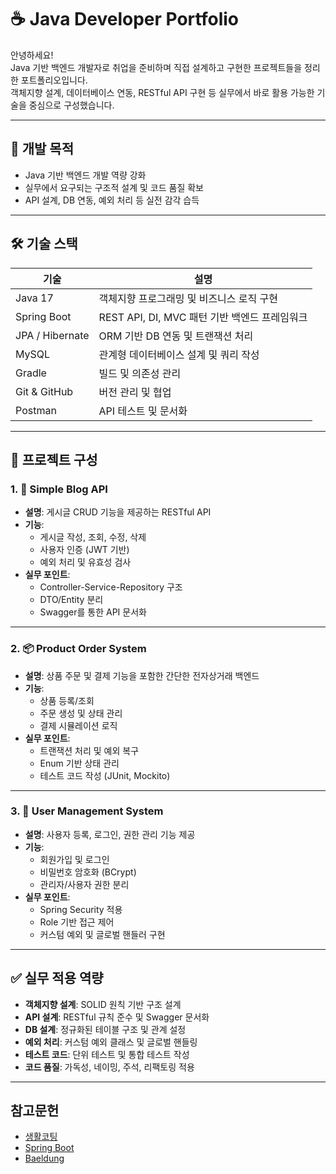 # ☕ Java Developer Portfolio

안녕하세요!  
Java 기반 백엔드 개발자로 취업을 준비하며 직접 설계하고 구현한 프로젝트들을 정리한 포트폴리오입니다.  
객체지향 설계, 데이터베이스 연동, RESTful API 구현 등 실무에서 바로 활용 가능한 기술을 중심으로 구성했습니다.

---

## 🎯 개발 목적

- Java 기반 백엔드 개발 역량 강화
- 실무에서 요구되는 구조적 설계 및 코드 품질 확보
- API 설계, DB 연동, 예외 처리 등 실전 감각 습득

---

## 🛠️ 기술 스택

| 기술        | 설명 |
|-------------|------|
| Java 17     | 객체지향 프로그래밍 및 비즈니스 로직 구현 |
| Spring Boot | REST API, DI, MVC 패턴 기반 백엔드 프레임워크 |
| JPA / Hibernate | ORM 기반 DB 연동 및 트랜잭션 처리 |
| MySQL       | 관계형 데이터베이스 설계 및 쿼리 작성 |
| Gradle      | 빌드 및 의존성 관리 |
| Git & GitHub| 버전 관리 및 협업 |
| Postman     | API 테스트 및 문서화 |

---

## 📁 프로젝트 구성

### 1. 📝 Simple Blog API
- **설명**: 게시글 CRUD 기능을 제공하는 RESTful API
- **기능**:
  - 게시글 작성, 조회, 수정, 삭제
  - 사용자 인증 (JWT 기반)
  - 예외 처리 및 유효성 검사
- **실무 포인트**:
  - Controller-Service-Repository 구조
  - DTO/Entity 분리
  - Swagger를 통한 API 문서화

---

### 2. 📦 Product Order System
- **설명**: 상품 주문 및 결제 기능을 포함한 간단한 전자상거래 백엔드
- **기능**:
  - 상품 등록/조회
  - 주문 생성 및 상태 관리
  - 결제 시뮬레이션 로직
- **실무 포인트**:
  - 트랜잭션 처리 및 예외 복구
  - Enum 기반 상태 관리
  - 테스트 코드 작성 (JUnit, Mockito)

---

### 3. 👥 User Management System
- **설명**: 사용자 등록, 로그인, 권한 관리 기능 제공
- **기능**:
  - 회원가입 및 로그인
  - 비밀번호 암호화 (BCrypt)
  - 관리자/사용자 권한 분리
- **실무 포인트**:
  - Spring Security 적용
  - Role 기반 접근 제어
  - 커스텀 예외 및 글로벌 핸들러 구현

---

## ✅ 실무 적용 역량

- **객체지향 설계**: SOLID 원칙 기반 구조 설계
- **API 설계**: RESTful 규칙 준수 및 Swagger 문서화
- **DB 설계**: 정규화된 테이블 구조 및 관계 설정
- **예외 처리**: 커스텀 예외 클래스 및 글로벌 핸들링
- **테스트 코드**: 단위 테스트 및 통합 테스트 작성
- **코드 품질**: 가독성, 네이밍, 주석, 리팩토링 적용

---

## 참고문헌
- [생활코팅](https://opentutorials.org/course/1223)
- [Spring Boot](https://spring.io/projects/spring-boot)
- [Baeldung](https://www.baeldung.com/)